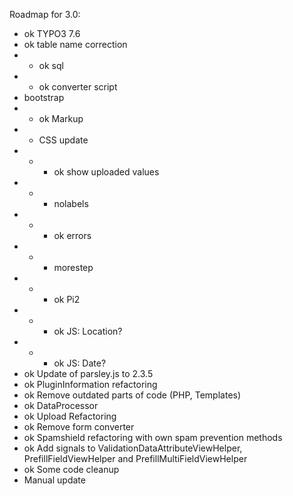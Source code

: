 Roadmap for 3.0:
- ok TYPO3 7.6
- ok table name correction
- - ok sql
- - ok converter script
- bootstrap
- - ok Markup
- - CSS update
- - - ok show uploaded values
- - - nolabels
- - - ok errors
- - - morestep
- - - ok Pi2
- - - ok JS: Location?
- - - ok JS: Date?
- ok Update of parsley.js to 2.3.5
- ok PluginInformation refactoring
- ok Remove outdated parts of code (PHP, Templates)
- ok DataProcessor
- ok Upload Refactoring
- ok Remove form converter
- ok Spamshield refactoring with own spam prevention methods
- ok Add signals to ValidationDataAttributeViewHelper, PrefillFieldViewHelper and PrefillMultiFieldViewHelper
- ok Some code cleanup
- Manual update
